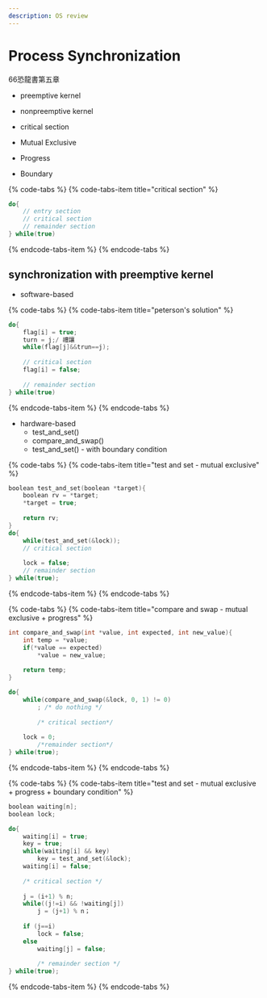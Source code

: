 ```yaml
---
description: OS review
---
```


# Process Synchronization

66恐龍書第五章

* preemptive kernel
* nonpreemptive kernel



*  critical section
  * Mutual Exclusive
  * Progress
  * Boundary

{% code-tabs %}
{% code-tabs-item title="critical section" %}
```c
do{
    // entry section
    // critical section
    // remainder section
} while(true)
```
{% endcode-tabs-item %}
{% endcode-tabs %}

## synchronization with preemptive kernel

* software-based

{% code-tabs %}
{% code-tabs-item title="peterson\'s solution" %}
```c
do{
    flag[i] = true;
    turn = j;/ 禮讓
    while(flag[j]&&trun==j);
    
    // critical section
    flag[i] = false;
    
    // remainder section
} while(true)        
```
{% endcode-tabs-item %}
{% endcode-tabs %}

* hardware-based
  * test\_and\_set\(\)
  * compare\_and\_swap\(\)
  * test\_and\_set\(\) - with boundary condition

{% code-tabs %}
{% code-tabs-item title="test and set - mutual exclusive" %}
```c
boolean test_and_set(boolean *target){
    boolean rv = *target;
    *target = true;
    
    return rv;
}
do{
    while(test_and_set(&lock));
    // critical section
    
    lock = false;
    // remainder section
} while(true);
```
{% endcode-tabs-item %}
{% endcode-tabs %}

{% code-tabs %}
{% code-tabs-item title="compare and swap - mutual exclusive + progress" %}
```c
int compare_and_swap(int *value, int expected, int new_value){
    int temp = *value;
    if(*value == expected)
        *value = new_value;
    
    return temp;
}

do{
    while(compare_and_swap(&lock, 0, 1) != 0)
        ; /* do nothing */
        
        /* critical section*/
    
    lock = 0;
        /*remainder section*/
} while(true);
```
{% endcode-tabs-item %}
{% endcode-tabs %}

{% code-tabs %}
{% code-tabs-item title="test and set - mutual exclusive + progress + boundary condition" %}
```c
boolean waiting[n];
boolean lock;

do{
    waiting[i] = true;
    key = true;
    while(waiting[i] && key)
        key = test_and_set(&lock);
    waiting[i] = false;
    
    /* critical section */
    
    j = (i+1) % n;
    while((j!=i) && !waiting[j])
        j = (j+1) % n；
        
    if (j==i)
        lock = false;
    else 
        waiting[j] = false;
        
        /* remainder section */
} while(true);
```
{% endcode-tabs-item %}
{% endcode-tabs %}

